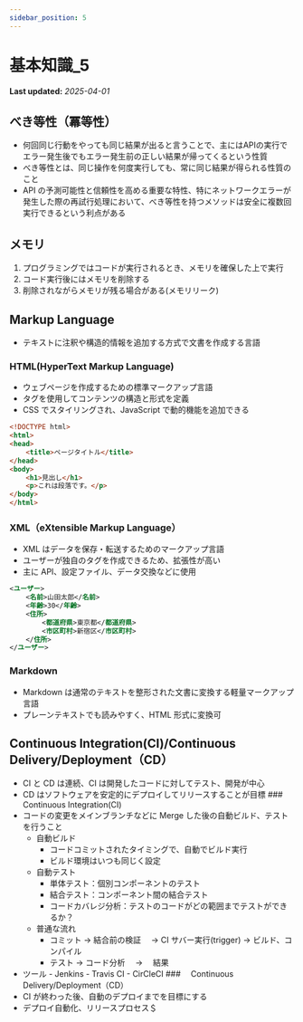 ```yaml
---
sidebar_position: 5
---
```


# 基本知識_5

**Last updated:** _2025-04-01_

## べき等性（冪等性）
- 何回同じ行動をやっても同じ結果が出ると言うことで、主にはAPIの実行でエラー発生後でもエラー発生前の正しい結果が帰ってくるという性質
- べき等性とは、同じ操作を何度実行しても、常に同じ結果が得られる性質のこと
- API の予測可能性と信頼性を高める重要な特性、特にネットワークエラーが発生した際の再試行処理において、べき等性を持つメソッドは安全に複数回実行できるという利点がある

## メモリ

1. プログラミングではコードが実行されるとき、メモリを確保した上で実行
2. コード実行後にはメモリを削除する
3. 削除されながらメモリが残る場合がある(メモリリーク)

## Markup Language

- テキストに注釈や構造的情報を追加する方式で文書を作成する言語

### HTML(HyperText Markup Language)

- ウェブページを作成するための標準マークアップ言語
- タグを使用してコンテンツの構造と形式を定義
- CSS でスタイリングされ、JavaScript で動的機能を追加できる

```HTML
<!DOCTYPE html>
<html>
<head>
    <title>ページタイトル</title>
</head>
<body>
    <h1>見出し</h1>
    <p>これは段落です。</p>
</body>
</html>
```

### XML（eXtensible Markup Language）

- XML はデータを保存・転送するためのマークアップ言語
- ユーザーが独自のタグを作成できるため、拡張性が高い
- 主に API、設定ファイル、データ交換などに使用

```XML
<ユーザー>
    <名前>山田太郎</名前>
    <年齢>30</年齢>
    <住所>
        <都道府県>東京都</都道府県>
        <市区町村>新宿区</市区町村>
    </住所>
</ユーザー>
```

### Markdown

- Markdown は通常のテキストを整形された文書に変換する軽量マークアップ言語
- プレーンテキストでも読みやすく、HTML 形式に変換可

## Continuous Integration(CI)/Continuous Delivery/Deployment（CD）

- CI と CD は連続、CI は開発したコードに対してテスト、開発が中心
- CD はソフトウェアを安定的にデプロイしてリリースすることが目標 ###　 Continuous Integration(CI)
- コードの変更をメインブランチなどに Merge した後の自動ビルド、テストを行うこと
  - 自動ビルド
    - コードコミットされたタイミングで、自動でビルド実行
    - ビルド環境はいつも同じく設定
  - 自動テスト
    - 単体テスト：個別コンポーネントのテスト
    - 結合テスト：コンポーネント間の結合テスト
    - コードカバレジ分析：テストのコードがどの範囲までテストができるか？
  - 普通な流れ
    - コミット → 結合前の検証　 → CI サバー実行(trigger) -> ビルド、コンパイル
    - テスト → コード分析　 → 　結果
- ツール - Jenkins - Travis CI - CirCleCI ###　 Continuous Delivery/Deployment（CD）
- CI が終わった後、自動のデプロイまでを目標にする
- デプロイ自動化、リリースプロセス＄
